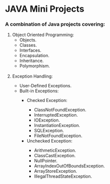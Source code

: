 # JAVA Mini Projects

### A combination of Java projects covering:

<ol>

<li>Object Oriented Programming:

<ul>
<li>Objects.</li>
<li>Classes.</li>
<li>Interfaces.</li>
<li>Encapsulation.</li>
<li>Inheritance.</li>
<li>Polymorphism.</li>
</ul>

</li>

<BR>

<li>Exception Handling:</li>

<ul>
<li>User-Defined Exceptions.</li>

<li>Built-in Exceptions:</li>

<ul>

<li>Checked Exception:</li>
    <ul>
    <li>ClassNotFoundException.</li>
    <li>InterruptedException.</li>
    <li>IOException.</li>
    <li>InstantiationException.</li>
    <li>SQLException.</li>
    <li>FileNotFoundException.</li>
    </ul>

<li>Unchecked Exception:</li>
    <ul>
    <li>ArithmeticException.</li>
    <li>ClassCastException.</li>
    <li>NullPointer.</li>
    <li>ArrayIndexOutOfBoundsException.</li>
    <li>ArrayStoreException.</li>
    <li>IllegalThreadStateException.</li>
    </ul>

</ul>
</ul>

</ol>
